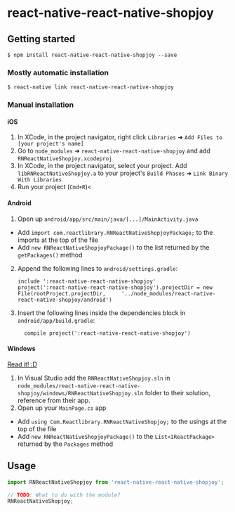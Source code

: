 
# react-native-react-native-shopjoy

## Getting started

`$ npm install react-native-react-native-shopjoy --save`

### Mostly automatic installation

`$ react-native link react-native-react-native-shopjoy`

### Manual installation


#### iOS

1. In XCode, in the project navigator, right click `Libraries` ➜ `Add Files to [your project's name]`
2. Go to `node_modules` ➜ `react-native-react-native-shopjoy` and add `RNReactNativeShopjoy.xcodeproj`
3. In XCode, in the project navigator, select your project. Add `libRNReactNativeShopjoy.a` to your project's `Build Phases` ➜ `Link Binary With Libraries`
4. Run your project (`Cmd+R`)<

#### Android

1. Open up `android/app/src/main/java/[...]/MainActivity.java`
  - Add `import com.reactlibrary.RNReactNativeShopjoyPackage;` to the imports at the top of the file
  - Add `new RNReactNativeShopjoyPackage()` to the list returned by the `getPackages()` method
2. Append the following lines to `android/settings.gradle`:
  	```
  	include ':react-native-react-native-shopjoy'
  	project(':react-native-react-native-shopjoy').projectDir = new File(rootProject.projectDir, 	'../node_modules/react-native-react-native-shopjoy/android')
  	```
3. Insert the following lines inside the dependencies block in `android/app/build.gradle`:
  	```
      compile project(':react-native-react-native-shopjoy')
  	```

#### Windows
[Read it! :D](https://github.com/ReactWindows/react-native)

1. In Visual Studio add the `RNReactNativeShopjoy.sln` in `node_modules/react-native-react-native-shopjoy/windows/RNReactNativeShopjoy.sln` folder to their solution, reference from their app.
2. Open up your `MainPage.cs` app
  - Add `using Com.Reactlibrary.RNReactNativeShopjoy;` to the usings at the top of the file
  - Add `new RNReactNativeShopjoyPackage()` to the `List<IReactPackage>` returned by the `Packages` method


## Usage
```javascript
import RNReactNativeShopjoy from 'react-native-react-native-shopjoy';

// TODO: What to do with the module?
RNReactNativeShopjoy;
```
  